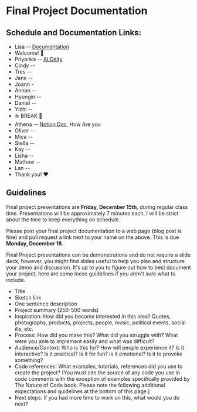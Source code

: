 # Final Project Documentation

## Schedule and Documentation Links:

- Lisa -- [Documentation](https://www.notion.so/lisajeong-itp/Final-Project-2ca71b1d94734886a9e96a40dcb8ef35?pvs=4)
- Welcome! 👋
- Priyanka -- [AI Deity](https://www.priyankamakin.com/blog/itp-programming-a2z-final-project-progress)
- Cindy --
- Tres --
- Jane --
- Joann - 
- Annan --
- Hyungin --
- Daniel -- 
- Yizhi --
- ☕️ BREAK 🍹
- Athena -- [Notion Doc](https://www.notion.so/athenazhou/Documentation-5eada2f2b9694a01a9efb24b89e30bd4?pvs=4), How Are you
- Oliver --
- Mica -- 
- Stella --
- Kay --
- Lisha --
- Mathew -- 
- Lan -- 
- Thank you! ❤️

## Guidelines

Final project presentations are **Friday, December 15th**, during regular class time. Presentations will be approximately 7 minutes each, I will be strict about the time to keep everything on schedule.

Please post your final project documentation to a web page (blog post is fine) and pull request a link next to your name on the above. This is due **Monday, December 18**.

Final Project presentations can be demonstrations and do not require a slide deck, however, you might find slides useful to help you plan and structure your demo and discussion. It's up to you to figure out how to best document your project, here are some loose guidelines if you aren't sure what to include.

- Title
- Sketch link
- One sentence description
- Project summary (250-500 words)
- Inspiration: How did you become interested in this idea? Quotes, photographs, products, projects, people, music, political events, social ills, etc.
- Process: How did you make this? What did you struggle with? What were you able to implement easily and what was difficult?
- Audience/Context: Who is this for? How will people experience it? Is it interactive? Is it practical? Is it for fun? Is it emotional? Is it to provoke something?
- Code references: What examples, tutorials, references did you use to create the project? (You must cite the source of any code you use in code comments with the exception of examples specifically provided by The Nature of Code book. Please note the following additional expectations and guidelines at the bottom of this page.)
- Next steps: If you had more time to work on this, what would you do next?
